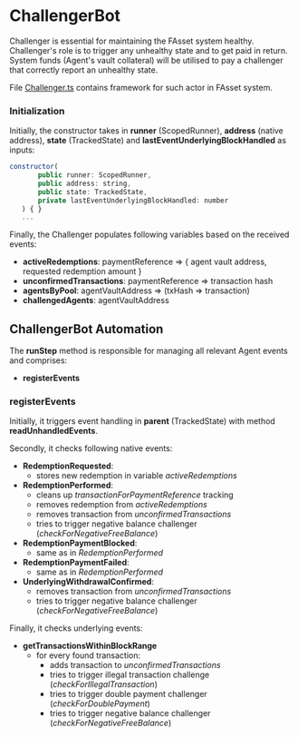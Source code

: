 # ChallengerBot

Challenger is essential for maintaining the FAsset system healthy. Challenger's role is to trigger any unhealthy state and to get paid in return. System funds (Agent's vault collateral) will be utilised to pay a challenger that correctly report an unhealthy state.

File [Challenger.ts](../../packages/fasset-bots-core/src/actors/Challenger.ts) contains framework for such actor in FAsset system.

### Initialization

Initially, the constructor takes in **runner** (ScopedRunner), **address** (native address), **state** (TrackedState) and **lastEventUnderlyingBlockHandled** as inputs:

```javascript
constructor(
       public runner: ScopedRunner,
       public address: string,
       public state: TrackedState,
       private lastEventUnderlyingBlockHandled: number
   ) { }
   ...
```

Finally, the Challenger populates following variables based on the received events:

-   **activeRedemptions**: paymentReference => { agent vault address, requested redemption amount }
-   **unconfirmedTransactions**: paymentReference => transaction hash
-   **agentsByPool**: agentVaultAddress => (txHash => transaction)
-   **challengedAgents**: agentVaultAddress

## ChallengerBot Automation

The **runStep** method is responsible for managing all relevant Agent events and comprises:

-   **registerEvents**

### registerEvents

Initially, it triggers event handling in **parent** (TrackedState) with method **readUnhandledEvents**.

Secondly, it checks following native events:

-   **RedemptionRequested**:
    -   stores new redemption in variable _activeRedemptions_
-   **RedemptionPerformed**:
    -   cleans up _transactionForPaymentReference_ tracking
    -   removes redemption from _activeRedemptions_
    -   removes transaction from _unconfirmedTransactions_
    -   tries to trigger negative balance challenger (_checkForNegativeFreeBalance_)
-   **RedemptionPaymentBlocked**:
    -   same as in _RedemptionPerformed_
-   **RedemptionPaymentFailed**:
    -   same as in _RedemptionPerformed_
-   **UnderlyingWithdrawalConfirmed**:
    -   removes transaction from _unconfirmedTransactions_
    -   tries to trigger negative balance challenger (_checkForNegativeFreeBalance_)

Finally, it checks underlying events:

-   **getTransactionsWithinBlockRange**
    -   for every found transaction:
        -   adds transaction to _unconfirmedTransactions_
        -   tries to trigger illegal transaction challenge (_checkForIllegalTransaction_)
        -   tries to trigger double payment challenger (_checkForDoublePayment_)
        -   tries to trigger negative balance challenger (_checkForNegativeFreeBalance_)
